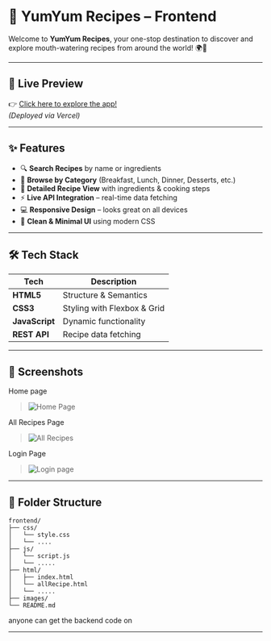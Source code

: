 # 🍲 YumYum Recipes – Frontend

Welcome to **YumYum Recipes**, your one-stop destination to discover and explore mouth-watering recipes from around the world! 🌍🍴


---

## 🚀 Live Preview

👉 [Click here to explore the app!](https://yum-yum-frontend.vercel.app/)  
*(Deployed via Vercel)*

---

## ✨ Features

- 🔍 **Search Recipes** by name or ingredients
- 📂 **Browse by Category** (Breakfast, Lunch, Dinner, Desserts, etc.)
- 📖 **Detailed Recipe View** with ingredients & cooking steps
- ⚡ **Live API Integration** – real-time data fetching
- 💻 **Responsive Design** – looks great on all devices
- 🎨 **Clean & Minimal UI** using modern CSS

---

## 🛠️ Tech Stack

| Tech         | Description              |
|--------------|--------------------------|
| **HTML5**    | Structure & Semantics    |
| **CSS3**     | Styling with Flexbox & Grid |
| **JavaScript** | Dynamic functionality   |
| **REST API** | Recipe data fetching     |

---

## 📸 Screenshots

Home page
> ![Home Page](/frontend/images/home_page.png)

All Recipes Page
> ![All Recipes ](/frontend/images/recipes_page.png)

Login Page
> ![Login page](/frontend/images/loginpage.png)

---

## 📁 Folder Structure

```plaintext
frontend/
├── css/
│   └── style.css
│   └── ....
├── js/
│   └── script.js
│   └── .....
├── html/
│   ├── index.html
│   └── allRecipe.html
│   └── .....
├── images/
└── README.md

```
anyone can get the backend code on 

-----
